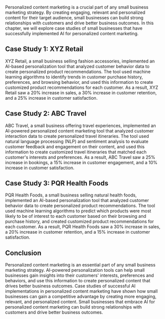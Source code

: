 

Personalized content marketing is a crucial part of any small business marketing strategy. By creating engaging, relevant and personalized content for their target audience, small businesses can build strong relationships with customers and drive better business outcomes. In this chapter, we will explore case studies of small businesses that have successfully implemented AI for personalized content marketing.

Case Study 1: XYZ Retail
------------------------

XYZ Retail, a small business selling fashion accessories, implemented an AI-based personalization tool that analyzed customer behavior data to create personalized product recommendations. The tool used machine learning algorithms to identify trends in customer purchase history, preferences, and browsing behavior, and used this information to create customized product recommendations for each customer. As a result, XYZ Retail saw a 20% increase in sales, a 30% increase in customer retention, and a 25% increase in customer satisfaction.

Case Study 2: ABC Travel
------------------------

ABC Travel, a small business offering travel experiences, implemented an AI-powered personalized content marketing tool that analyzed customer interaction data to create personalized travel itineraries. The tool used natural language processing (NLP) and sentiment analysis to evaluate customer feedback and engagement on their content, and used this information to create customized travel itineraries that matched each customer's interests and preferences. As a result, ABC Travel saw a 25% increase in bookings, a 15% increase in customer engagement, and a 10% increase in customer satisfaction.

Case Study 3: PQR Health Foods
------------------------------

PQR Health Foods, a small business selling natural health foods, implemented an AI-based personalization tool that analyzed customer behavior data to create personalized product recommendations. The tool used machine learning algorithms to predict which products were most likely to be of interest to each customer based on their browsing and purchase history, and created customized product recommendations for each customer. As a result, PQR Health Foods saw a 30% increase in sales, a 20% increase in customer retention, and a 15% increase in customer satisfaction.

Conclusion
----------

Personalized content marketing is an essential part of any small business marketing strategy. AI-powered personalization tools can help small businesses gain insights into their customers' interests, preferences and behaviors, and use this information to create personalized content that drives better business outcomes. Case studies of successful AI implementations in personalized content marketing have shown how small businesses can gain a competitive advantage by creating more engaging, relevant, and personalized content. Small businesses that embrace AI for personalized content marketing can build strong relationships with customers and drive better business outcomes.
